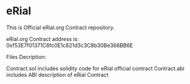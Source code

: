 # eRial

This is Official eRial.org Contract repository.

eRial.org Contract address is: 0xf53E7f01371C6fc0E1c821d3c3C8b30Be366BB6E

Files Decription:

Contract.sol includes solidity code for eRial official contract
Contract.abi includes ABI description of eRial Contract


